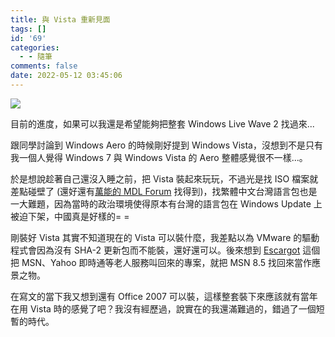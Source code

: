 ```yaml
---
title: 與 Vista 重新見面
tags: []
id: '69'
categories:
  - - 隨筆
comments: false
date: 2022-05-12 03:45:06
---
```


![](https://images.plurk.com/5Vv4Fsot1u2dlNZX1DugW0.png)

目前的進度，如果可以我還是希望能夠把整套 Windows Live Wave 2 找過來...

跟同學討論到 Windows Aero 的時候剛好提到 Windows Vista，沒想到不是只有我一個人覺得 Windows 7 與 Windows Vista 的 Aero 整體感覺很不一樣...。

於是想說趁著自己還沒入睡之前，把 Vista 裝起來玩玩，不過光是找 ISO 檔案就差點碰壁了 (還好還有[萬能的 MDL Forum](https://forums.mydigitallife.net/) 找得到)，找繁體中文台灣語言包也是一大難題，因為當時的政治環境使得原本有台灣的語言包在 Windows Update 上被迫下架，中國真是好樣的= =

剛裝好 Vista 其實不知道現在的 Vista 可以裝什麼，我差點以為 VMware 的驅動程式會因為沒有 SHA-2 更新包而不能裝，還好還可以。後來想到 [Escargot](https://escargot.chat/) 這個把 MSN、Yahoo 即時通等老人服務叫回來的專案，就把 MSN 8.5 找回來當作應景之物。

在寫文的當下我又想到還有 Office 2007 可以裝，這樣整套裝下來應該就有當年在用 Vista 時的感覺了吧？我沒有經歷過，說實在的我還滿難過的，錯過了一個短暫的時代。